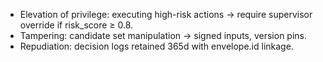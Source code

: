 - Elevation of privilege: executing high-risk actions → require supervisor override if risk_score ≥ 0.8.
- Tampering: candidate set manipulation → signed inputs, version pins.
- Repudiation: decision logs retained 365d with envelope.id linkage.
